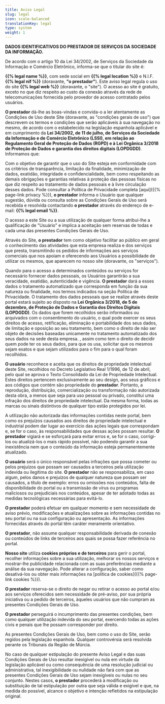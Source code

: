 ```yaml
---
title: Aviso Legal
slug: legal
icon: scale-balanced
translationKey: legal
type: system
weight: 1
---
```


**DADOS IDENTIFICATIVOS DO PRESTADOR DE SERVIÇOS DA SOCIEDADE DA INFORMAÇÃO.**

De acordo com o artigo 10 da Lei 34/2002, de Serviços da Sociedade da Informação e Comércio Eletrônico, informa-se que o titular do site é:

**{{% legal name %}}**, com sede social em **{{% legal location %}}** e N.I.F. **{{% legal nif %}}** (doravante, **"o prestador"**). Este aviso legal regula o uso do site **{{% legal web %}}** (doravante, o "site"). O acesso ao site é gratuito, exceto no que diz respeito ao custo da conexão através da rede de telecomunicações fornecida pelo provedor de acesso contratado pelos usuários.

**O prestador** dá-lhe as boas-vindas e convida-o a ler atentamente as Condições de Uso deste Site (doravante, as "condições gerais de uso") que descrevem os termos e condições que serão aplicáveis à sua navegação no mesmo, de acordo com o estabelecido na legislação espanhola aplicável e em cumprimento da **Lei 34/2002, de 11 de julho, de Serviços da Sociedade da Informação e de Comércio Eletrônico (LSSI), em relação ao Regulamento Geral de Proteção de Dados (RGPD) e à Lei Orgânica 3/2018 de Proteção de Dados e garantia dos direitos digitais (LOPDGDD)**. Informamos que:

Com o objetivo de garantir que o uso do Site esteja em conformidade com os critérios de transparência, limitação da finalidade, minimização de dados, exatidão, integridade e confidencialidade, bem como respeitando as demais obrigações e garantias relativas à proteção das pessoas físicas no que diz respeito ao tratamento de dados pessoais e à livre circulação desses dados. Pode consultar a Política de Privacidade completa [aqui]({{% page-link privacy %}}), **o prestador** informa o Usuário que qualquer sugestão, dúvida ou consulta sobre as Condições Gerais de Uso será recebida e resolvida contactando **o prestador** através do endereço de e-mail: **{{% legal email %}}**.

O acesso a este Site ou a sua utilização de qualquer forma atribui-lhe a qualificação de "Usuário" e implica a aceitação sem reservas de todas e cada uma das presentes Condições Gerais de Uso.

Através do Site, **o prestador** tem como objetivo facilitar ao público em geral o conhecimento das atividades que esta empresa realiza e dos serviços que presta, transmitindo os pedidos de informações aos serviços comerciais que nos apoiam e oferecendo aos Usuários a possibilidade de utilizar os mesmos, que aparecem no nosso site (doravante, os "serviços").

Quando para o acesso a determinados conteúdos ou serviços for necessário fornecer dados pessoais, os Usuários garantirão a sua veracidade, exatidão, autenticidade e vigência. **O prestador** dará a esses dados o tratamento automatizado que corresponda em função da sua natureza ou finalidade, nos termos indicados na seção Política de Privacidade. O tratamento dos dados pessoais que se realize através deste portal estará sujeito ao disposto na **Lei Orgânica 3/2018, de 5 de dezembro, de Proteção de Dados e Garantia dos Direitos Digitais (LOPDGDD)**. Os dados que forem recolhidos serão informados ou arquivados com o consentimento do usuário, o qual pode exercer os seus direitos de acesso, retificação, eliminação e portabilidade dos seus dados, de limitação e oposição ao seu tratamento, bem como o direito de não ser objeto de decisões baseadas unicamente no tratamento automatizado dos seus dados na sede desta empresa. , assim como tem o direito de decidir quem pode ter os seus dados, para que os usa, solicitar que os mesmos sejam exatos e que sejam utilizados para o fim para o qual foram recolhidos.

**O usuário** reconhece e aceita que os direitos de propriedade intelectual deste Site, recolhidos no Decreto Legislativo Real 1/1996, de 12 de abril, pelo qual se aprova o Texto Consolidado da Lei de Propriedade Intelectual. Estes direitos pertencem exclusivamente ao seu design, aos seus gráficos e aos códigos que contém são propriedade do **prestador**. Portanto, a reprodução, distribuição, comercialização ou transformação não autorizada desta obra, a menos que seja para uso pessoal ou privado, constitui uma infração dos direitos de propriedade intelectual. Da mesma forma, todas as marcas ou sinais distintivos de qualquer tipo estão protegidos por lei.

A utilização não autorizada das informações contidas neste portal, bem como os prejuízos causados aos direitos de propriedade intelectual e industrial podem dar lugar ao exercício das ações legais que correspondam e, se for o caso, às responsabilidades que dessas ações possam resultar. **O prestador** vigiará e se esforçará para evitar erros e, se for o caso, corrigi-los ou atualizá-los o mais rápido possível, não podendo garantir a sua inexistência nem que o conteúdo da informação esteja permanentemente atualizado.

**O usuário** será o único responsável pelas infrações que possa cometer ou pelos prejuízos que possam ser causados a terceiros pela utilização indevida ou ilegítima do site. **O prestador** não se responsabiliza, em caso algum, pelos danos e prejuízos de qualquer natureza que possam ser causados, a título de exemplo: erros ou omissões nos conteúdos, falta de disponibilidade do portal ou a transmissão de vírus ou programas maliciosos ou prejudiciais nos conteúdos, apesar de ter adotado todas as medidas tecnológicas necessárias para evitá-lo.

**O prestador** poderá efetuar em qualquer momento e sem necessidade de aviso prévio, modificações e atualizações sobre as informações contidas no seu portal ou na sua configuração ou apresentação. As informações fornecidas através do portal têm caráter meramente orientativo.

**O prestador**, não assume qualquer responsabilidade derivada de conexão ou conteúdos de links de terceiros aos quais se possa fazer referência no portal.

**Nosso site** utiliza **cookies próprios e de terceiros** para gerir o portal, recolher informações sobre a sua utilização, melhorar os nossos serviços e mostrar-lhe publicidade relacionada com as suas preferências mediante a análise da sua navegação. Pode alterar a configuração, saber como desativá-los ou obter mais informações na [política de cookies]({{% page-link cookies %}}).

**O prestador** reserva-se o direito de negar ou retirar o acesso ao portal e/ou aos serviços oferecidos sem necessidade de pré-aviso, por sua própria iniciativa ou a pedido de terceiros, àqueles usuários que não cumpram as presentes Condições Gerais de Uso.

**O prestador** perseguirá o incumprimento das presentes condições, bem como qualquer utilização indevida do seu portal, exercendo todas as ações civis e penais que lhe possam corresponder por direito.

As presentes Condições Gerais de Uso, bem como o uso do Site, serão regidos pela legislação espanhola. Qualquer controvérsia será resolvida perante os Tribunais da Região de Múrcia.

No caso de qualquer estipulação do presente Aviso Legal e das suas Condições Gerais de Uso resultar inexigível ou nula em virtude da legislação aplicável ou como consequência de uma resolução judicial ou administrativa, tal inexigibilidade ou nulidade não fará com que as presentes Condições Gerais de Uso sejam inexigíveis ou nulas no seu conjunto. Nestes casos, **o prestador** procederá à modificação ou substituição de tal estipulação por outra que seja válida e exigível e que, na medida do possível, alcance o objetivo e intenção refletidos na estipulação original.
